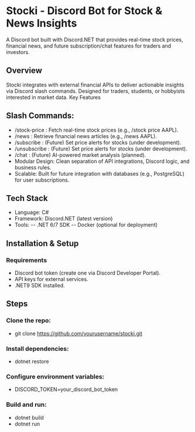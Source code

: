 # Stocki - Discord Bot for Stock & News Insights

A Discord bot built with Discord.NET that provides real-time stock prices, financial news, and future subscription/chat features for traders and investors.

## Overview

Stocki integrates with external financial APIs to deliver actionable insights via Discord slash commands. Designed for traders, students, or hobbyists interested in market data.
Key Features

## Slash Commands:

- /stock-price <ticker>: Fetch real-time stock prices (e.g., /stock price AAPL).
- /news <ticker>: Retrieve financial news articles (e.g., /news AAPL).
- /subscribe <ticker>: (Future) Set price alerts for stocks (under development).
- /unsubscribe <ticker>: (Future) Set price alerts for stocks (under development).
- /chat <query>: (Future) AI-powered market analysis (planned).
- Modular Design: Clean separation of API integrations, Discord logic, and business rules.
- Scalable: Built for future integration with databases (e.g., PostgreSQL) for user subscriptions.

## Tech Stack

- Language: C#
- Framework: Discord.NET (latest version)
- Tools:
  -- .NET 6/7 SDK
  -- Docker (optional for deployment)

## Installation & Setup

### Requirements

- Discord bot token (create one via Discord Developer Portal).
- API keys for external services.
- .NET9 SDK installed.

## Steps

### Clone the repo:

- git clone https://github.com/yourusername/stocki.git

### Install dependencies:

- dotnet restore

### Configure environment variables:

- DISCORD_TOKEN=your_discord_bot_token

### Build and run:

- dotnet build
- dotnet run

